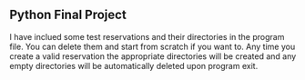## Python Final Project

I have inclued some test reservations and their directories in the program file.
You can delete them and start from scratch if you want to. Any time you create
a valid reservation the appropriate directories will be created and any empty
directories will be automatically deleted upon program exit.